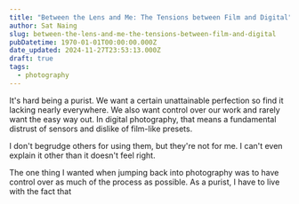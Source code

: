 ```yaml
---
title: "Between the Lens and Me: The Tensions between Film and Digital"
author: Sat Naing
slug: between-the-lens-and-me-the-tensions-between-film-and-digital
pubDatetime: 1970-01-01T00:00:00.000Z
date_updated: 2024-11-27T23:53:13.000Z
draft: true
tags:
  - photography
---
```


It's hard being a purist. We want a certain unattainable perfection so find it lacking nearly everywhere. We also want control over our work and rarely want the easy way out. In digital photography, that means a fundamental distrust of sensors and dislike of film-like presets.

I don't begrudge others for using them, but they're not for me. I can't even explain it other than it doesn't feel right.

The one thing I wanted when jumping back into photography was to have control over as much of the process as possible. As a purist, I have to live with the fact that
